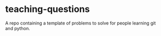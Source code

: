# teaching-questions
A repo containing a template of problems to solve for people learning git and python.
